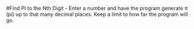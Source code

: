 #Find PI to the Nth Digit - Enter a number and have the program generate π (pi) up to that many decimal places. Keep a limit to how far the program will go.

